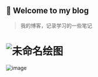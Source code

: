 
## 🚀  Welcome to my blog

> 我的博客，记录学习的一些笔记

# ![未命名绘图](https://user-images.githubusercontent.com/25680922/138227719-ccdbda19-e67c-40be-95b8-16d69f37c895.png)
![image](https://user-images.githubusercontent.com/25680922/233606033-53b92657-c71f-4446-8b94-9fa4b819705f.png)
